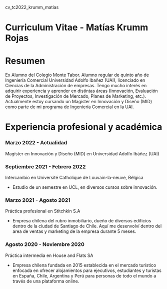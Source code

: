 cv_tc2022_krumm_matias
# Curriculum Vitae - Matías Krumm Rojas
# Resumen
Ex Alumno del Colegio Monte Tabor. Alumno regular de quinto año de Ingeniería Comercial Universidad Adolfo Ibañez (UAI), licenciado en Ciencias de la Administración de empresas. Tengo mucho interés en adquirir experiencia y aprender en distintas áreas (Innovación, Evaluación de Proyectos, Investigación de Mercado, Planes de Marketing, etc.). Actualmente estoy cursando un Magíster en Innovación y Diseño (MID) como parte de mi programa de Ingeniería Comercial en la UAI.
# Experiencia profesional y académica
### Marzo 2022 - Actualidad
Magíster en Innovación y Diseño (MID) en Universidad Adolfo Ibáñez (UAI)
### Septiembre 2021 - Febrero 2022
Intercambio en Université Catholique de Louvain-la-neuve, Bélgica
* Estudio de un semestre en UCL, en diversos cursos sobre innovación.
### Marzo 2021 - Agosto 2021
Práctica profesional en Stitchkin S.A
* Empresa chilena del rubro inmobiliario, dueño de diversos edificios dentro de la ciudad de Santiago de Chile. Aquí me desenvolví dentro del area de ventas y marketing de la empresa durante 5 meses.
### Agosto 2020 - Noviembre 2020
Práctica intermedia en House and Flats SA
* Empresa chilena fundada en 2015 establecida en el mercado turístico enfocada en ofrecer alojamientos para ejecutivos, estudiantes y turistas en España, Chile, Argentina y Perú para personas de todo el mundo a través de una plataforma online. 
